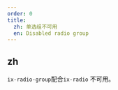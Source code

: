 ```yaml
---
order: 0
title:
  zh: 单选组不可用
  en: Disabled radio group 
---
```


## zh

`ix-radio-group`配合`ix-radio` 不可用。

